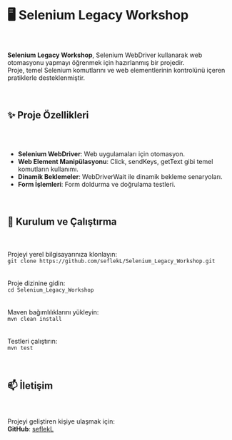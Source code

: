 # 🖥️ Selenium Legacy Workshop
<br><br>
**Selenium Legacy Workshop**, Selenium WebDriver kullanarak web otomasyonu yapmayı öğrenmek için hazırlanmış bir projedir.  
Proje, temel Selenium komutlarını ve web elementlerinin kontrolünü içeren pratiklerle desteklenmiştir.  
<br><br>

## ✨ Proje Özellikleri
<br><br>
- **Selenium WebDriver**: Web uygulamaları için otomasyon.  
- **Web Element Manipülasyonu**: Click, sendKeys, getText gibi temel komutların kullanımı.  
- **Dinamik Beklemeler**: WebDriverWait ile dinamik bekleme senaryoları.  
- **Form İşlemleri**: Form doldurma ve doğrulama testleri.  
<br><br>

## 🔧 Kurulum ve Çalıştırma
<br><br>
Projeyi yerel bilgisayarınıza klonlayın:  
`git clone https://github.com/seflekL/Selenium_Legacy_Workshop.git`  
<br><br>
Proje dizinine gidin:  
`cd Selenium_Legacy_Workshop`  
<br><br>
Maven bağımlılıklarını yükleyin:  
`mvn clean install`  
<br><br>
Testleri çalıştırın:  
`mvn test`  
<br><br>

## 📫 İletişim
<br><br>
Projeyi geliştiren kişiye ulaşmak için:  
**GitHub**: [seflekL](https://github.com/seflekL)
